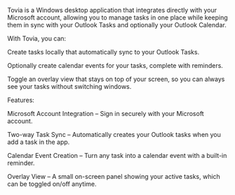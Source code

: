 Tovia is a Windows desktop application that integrates directly with your Microsoft account, allowing you to manage tasks in one place while keeping them in sync with your Outlook Tasks and optionally your Outlook Calendar.

With Tovia, you can:

Create tasks locally that automatically sync to your Outlook Tasks.

Optionally create calendar events for your tasks, complete with reminders.

Toggle an overlay view that stays on top of your screen, so you can always see your tasks without switching windows.

Features:

Microsoft Account Integration – Sign in securely with your Microsoft account.

Two-way Task Sync – Automatically creates your Outlook tasks when you add a task in the app.

Calendar Event Creation – Turn any task into a calendar event with a built-in reminder.

Overlay View – A small on-screen panel showing your active tasks, which can be toggled on/off anytime.
